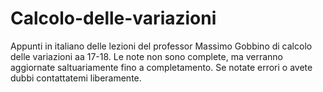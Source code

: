 # Calcolo-delle-variazioni
Appunti in italiano delle lezioni del professor Massimo Gobbino di calcolo delle variazioni aa 17-18.
Le note non sono complete, ma verranno aggiornate saltuariamente fino a completamento.
Se notate errori o avete dubbi contattatemi liberamente.
